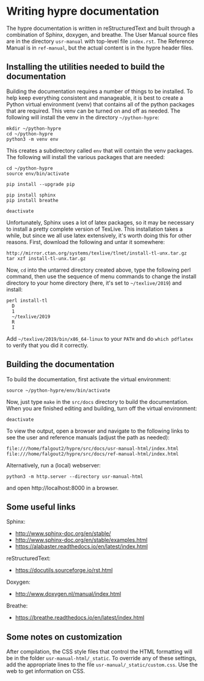 <!--
Copyright (c) 1998 Lawrence Livermore National Security, LLC and other
NALU_HYPRE Project Developers. See the top-level COPYRIGHT file for details.

SPDX-License-Identifier: (Apache-2.0 OR MIT)
-->

# Writing hypre documentation

The hypre documentation is written in reStructuredText and built through a
combination of Sphinx, doxygen, and breathe.  The User Manual source files are
in the directory `usr-manual` with top-level file `index.rst`.  The Reference
Manual is in `ref-manual`, but the actual content is in the hypre header files.

## Installing the utilities needed to build the documentation

Building the documentation requires a number of things to be installed.  To help
keep everything consistent and manageable, it is best to create a Python virtual
environment (venv) that contains all of the python packages that are required.
This venv can be turned on and off as needed.  The following will install the
venv in the directory `~/python-hypre`:

    mkdir ~/python-hypre
    cd ~/python-hypre
    python3 -m venv env

This creates a subdirectory called `env` that will contain the venv packages.
The following will install the various packages that are needed:

    cd ~/python-hypre
    source env/bin/activate

    pip install --upgrade pip

    pip install sphinx
    pip install breathe

    deactivate

Unfortunately, Sphinx uses a lot of latex packages, so it may be necessary to
install a pretty complete version of TexLive.  This installation takes a while,
but since we all use latex extensively, it's worth doing this for other reasons.
First, download the following and untar it somewhere:

    http://mirror.ctan.org/systems/texlive/tlnet/install-tl-unx.tar.gz
    tar xzf install-tl-unx.tar.gz

Now, `cd` into the untarred directory created above, type the following perl
command, then use the sequence of menu commands to change the install directory
to your home directory (here, it's set to `~/texlive/2019`) and install:

    perl install-tl
      D
      1
      ~/texlive/2019
      R
      I

Add `~/texlive/2019/bin/x86_64-linux` to your `PATH` and do `which pdflatex` to
verify that you did it correctly.

## Building the documentation

To build the documentation, first activate the virtual environment:

    source ~/python-hypre/env/bin/activate
        
Now, just type `make` in the `src/docs` directory to build the documentation.
When you are finished editing and building, turn off the virtual environment:

    deactivate

To view the output, open a browser and navigate to the following links to see
the user and reference manuals (adjust the path as needed):

    file:///home/falgout2/hypre/src/docs/usr-manual-html/index.html
    file:///home/falgout2/hypre/src/docs/ref-manual-html/index.html

Alternatively, run a (local) webserver:

    python3 -m http.server --directory usr-manual-html

and open http://localhost:8000 in a browser.

## Some useful links

Sphinx:

- http://www.sphinx-doc.org/en/stable/
- http://www.sphinx-doc.org/en/stable/examples.html
- https://alabaster.readthedocs.io/en/latest/index.html

reStructuredText:

- https://docutils.sourceforge.io/rst.html

Doxygen:

- http://www.doxygen.nl/manual/index.html

Breathe:

- https://breathe.readthedocs.io/en/latest/index.html

## Some notes on customization

After compilation, the CSS style files that control the HTML formatting will be
in the folder `usr-manual-html/_static`.  To override any of these settings, add
the appropriate lines to the file `usr-manual/_static/custom.css`.  Use the web
to get information on CSS.
